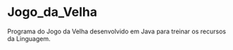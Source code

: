 # Jogo_da_Velha
Programa do Jogo da Velha desenvolvido em Java para treinar os recursos da Linguagem.
